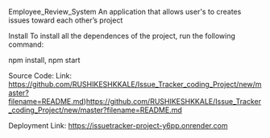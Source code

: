 Employee_Review_System
An application that allows user's to creates issues toward each other’s project

Install
To install all the dependences of the project, run the following command:

npm install, npm start

Source Code:
Link: 
https://github.com/RUSHIKESHKKALE/Issue_Tracker_coding_Project/new/master?filename=README.md)https://github.com/RUSHIKESHKKALE/Issue_Tracker_coding_Project/new/master?filename=README.md

Deployment Link:
https://issuetracker-project-y6pp.onrender.com
